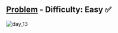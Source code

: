 [Problem](https://www.hackerrank.com/challenges/30-abstract-classes/problem) - Difficulty: Easy :white_check_mark:
--- 
![day_13](https://user-images.githubusercontent.com/44196434/158051726-2f26a888-fa65-4b66-b803-a4dd00256b6b.png)

